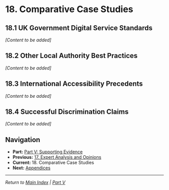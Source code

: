 # 18. Comparative Case Studies

## 18.1 UK Government Digital Service Standards

*[Content to be added]*

## 18.2 Other Local Authority Best Practices

*[Content to be added]*

## 18.3 International Accessibility Precedents

*[Content to be added]*

## 18.4 Successful Discrimination Claims

*[Content to be added]*

## Navigation
- **Part:** [Part V: Supporting Evidence](part-v-supporting-evidence.md)
- **Previous:** [17. Expert Analysis and Opinions](17-expert-analysis.md)
- **Current:** 18. Comparative Case Studies
- **Next:** [Appendices](appendices.md)

---
*Return to [Main Index](README.md) | [Part V](part-v-supporting-evidence.md)*